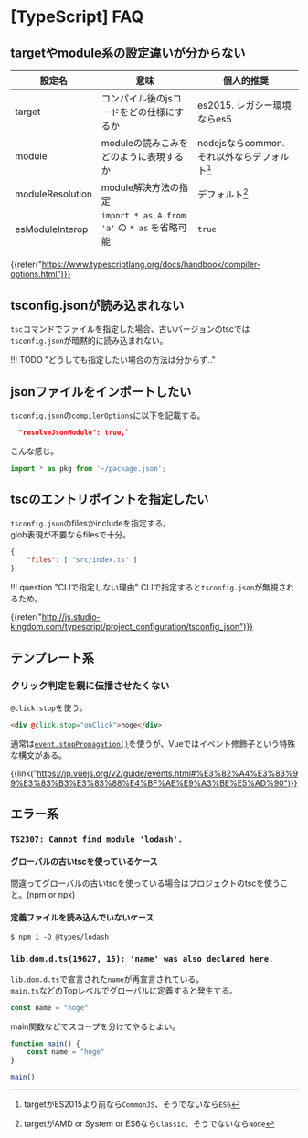 # [TypeScript] FAQ


targetやmodule系の設定違いが分からない
------------------------------------------------

|      設定名      |                     意味                      |                  個人的推奨                  |
| ---------------- | --------------------------------------------- | -------------------------------------------- |
| target           | コンパイル後のjsコードをどの仕様にするか      | es2015. レガシー環境ならes5                  |
| module           | moduleの読みこみをどのように表現するか        | nodejsならcommon. それ以外ならデフォルト[^1] |
| moduleResolution | module解決方法の指定                          | デフォルト[^2]                               |
| esModuleInterop  | `import * as A from 'a'` の `* as` を省略可能 | `true`                                       |

[^1]: targetがES2015より前なら`CommonJS`、そうでないなら`ES6`
[^2]: targetがAMD or System or ES6なら`Classic`、そうでないなら`Node`

{{refer("https://www.typescriptlang.org/docs/handbook/compiler-options.html")}}


tsconfig.jsonが読み込まれない
-----------------------------

`tsc`コマンドでファイルを指定した場合、古いバージョンのtscでは`tsconfig.json`が暗黙的に読み込まれない。

!!! TODO "どうしても指定したい場合の方法は分からず.."


jsonファイルをインポートしたい
------------------------------

`tsconfig.json`の`compilerOptions`に以下を記載する。

```json
  "resolveJsonModule": true,`
```

こんな感じ。

```ts
import * as pkg from '~/package.json';
```

tscのエントリポイントを指定したい
------------------------------------

`tsconfig.json`のfilesかincludeを指定する。  
glob表現が不要ならfilesで十分。

```json
{
    "files": [ "src/index.ts" ]
}
```

!!! question "CLIで指定しない理由"
    CLIで指定すると`tsconfig.json`が無視されるため。

{{refer("http://js.studio-kingdom.com/typescript/project_configuration/tsconfig_json")}}


テンプレート系
--------------

### クリック判定を親に伝播させたくない

`@click.stop`を使う。

```html
<div @click.stop="onClick">hoge</div>
```

通常は[`event.stopPropagation()`](https://developer.mozilla.org/ja/docs/Web/API/Event/stopPropagation)を使うが、Vueではイベント修飾子という特殊な構文がある。

{{link("https://jp.vuejs.org/v2/guide/events.html#%E3%82%A4%E3%83%99%E3%83%B3%E3%83%88%E4%BF%AE%E9%A3%BE%E5%AD%90")}}


エラー系
--------

### `TS2307: Cannot find module 'lodash'.`

#### グローバルの古いtscを使っているケース

間違ってグローバルの古いtscを使っている場合はプロジェクトのtscを使うこと。(npm or npx)

#### 定義ファイルを読み込んでいないケース

```
$ npm i -D @types/lodash
```

### `lib.dom.d.ts(19627, 15): 'name' was also declared here.`

`lib.dom.d.ts`で宣言された`name`が再宣言されている。  
`main.ts`などのTopレベルでグローバルに定義すると発生する。

```typescript
const name = "hoge"
```

main関数などでスコープを分けてやるとよい。

```typescript
function main() {
    const name = "hoge"
}

main()
```
